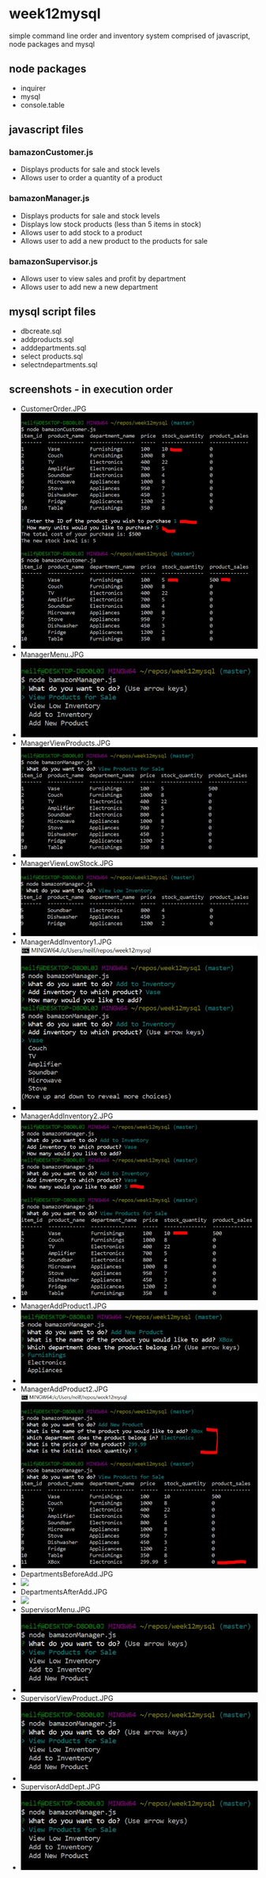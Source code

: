 # week12mysql
simple command line order and inventory system comprised of javascript, node packages and mysql
## node packages
* inquirer
* mysql
* console.table

## javascript files
### bamazonCustomer.js
* Displays products for sale and stock levels
* Allows user to order a quantity of a product
### bamazonManager.js
* Displays products for sale and stock levels
* Displays low stock products (less than 5 items in stock)
* Allows user to add stock to a product
* Allows user to add a new product to the products for sale
### bamazonSupervisor.js
* Allows user to view sales and profit by department
* Allows user to add new a new department

## mysql script files
* dbcreate.sql
* addproducts.sql
* adddepartments.sql
* select products.sql
* selectndepartments.sql

## screenshots - in execution order
* CustomerOrder.JPG
* ![](screenshots/CustomerOrder.JPG)
* ManagerMenu.JPG
* ![](screenshots/ManagerMenu.JPG)
* ManagerViewProducts.JPG
* ![](screenshots/ManagerViewProducts.JPG)
* ManagerViewLowStock.JPG
* ![](screenshots/ManagerViewLowStock.JPG)
* ManagerAddInventory1.JPG
* ![](screenshots/ManagerAddInventory1.JPG)
* ManagerAddInventory2.JPG
* ![](screenshots/ManagerAddInventory2.JPG)
* ManagerAddProduct1.JPG
* ![](screenshots/ManagerAddProduct1.JPG)
* ManagerAddProduct2.JPG
* ![](screenshots/ManagerAddProduct2.JPG)
* DepartmentsBeforeAdd.JPG
* ![](screenshots/DepartmentBeforeAdd.JPG)
* DepartmentsAfterAdd.JPG
* ![](screenshots/DepartmentAfterAdd.JPG)
* SupervisorMenu.JPG
* ![](screenshots/ManagerMenu.JPG)
* SupervisorViewProduct.JPG
* ![](screenshots/ManagerMenu.JPG)
* SupervisorAddDept.JPG
* ![](screenshots/ManagerMenu.JPG)
